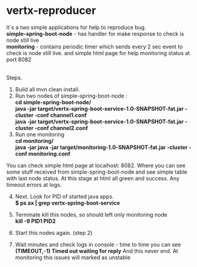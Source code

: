 # vertx-reproducer

It`s a two simple applications for help to reproduce bug. <br>
<b>simple-spring-boot-node</b> - has handler for make response to check is node still live<br>
<b>monitoring</b> - contains periodic timer which sends every 2 sec event to check is node still live. 
and simple html page for help monitoring status at port 8082<br><br>

Steps.
 1. Build all mvn clean install.
 2. Run two nodes of  simple-spring-boot-node : <br>
  <b>cd simple-spring-boot-node/</b><br>
  <b>java -jar target/vertx-spring-boot-service-1.0-SNAPSHOT-fat.jar -cluster -conf channel1.conf</b> <br>
  <b>java -jar target/vertx-spring-boot-service-1.0-SNAPSHOT-fat.jar -cluster -conf channel2.conf</b>
 3. Run one monitoring <br>
  <b>cd monitoring/</b><br>
  <b>java -jar java -jar target/monitoring-1.0-SNAPSHOT-fat.jar -cluster -conf monitoring.conf</b>

You can check simple html page at localhost: 8082. Where you can see some stuff received from simple-spring-boot-node
and see simple table with last node status. 
At this stage at html all green and success. Any timeout errors at logs.

4. Next. Look for PID of started java apps. <br>
<b>$ ps ax | grep vertx-spring-boot-service </b> <br>

4. Terminate kill this nodes, so should left only monitoring node <br>
<b> kill -9 PID1 PID2 </b>

5. Start this nodes again. (step 2)


6. Wait minutes and check logs in console - time to time you can see <b>(TIMEOUT,-1) Timed out waiting for reply</b>
And this never end. 
At monitoring this issues will marked as unstable


